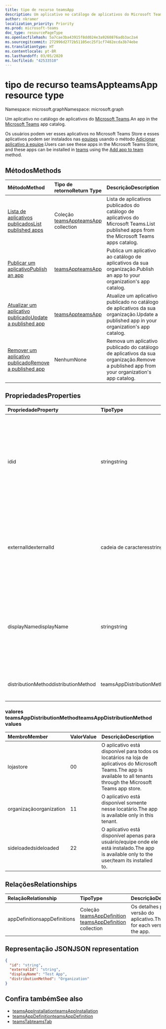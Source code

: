```yaml
---
title: tipo de recurso teamsApp
description: Um aplicativo no catálogo de aplicativos do Microsoft Teams.
author: nkramer
localization_priority: Priority
ms.prod: microsoft-teams
doc_type: resourcePageType
ms.openlocfilehash: 5a7cae3ba43915f8dd024e3a9260876adb3ac2a4
ms.sourcegitcommit: 272996d2772b51105ec25f1cf7482ecda3b74ebe
ms.translationtype: HT
ms.contentlocale: pt-BR
ms.lasthandoff: 03/05/2020
ms.locfileid: "42533510"
---
```

# <a name="teamsapp-resource-type"></a><span data-ttu-id="7c561-103">tipo de recurso teamsApp</span><span class="sxs-lookup"><span data-stu-id="7c561-103">teamsApp resource type</span></span>

<span data-ttu-id="7c561-104">Namespace: microsoft.graph</span><span class="sxs-lookup"><span data-stu-id="7c561-104">Namespace: microsoft.graph</span></span>



<span data-ttu-id="7c561-105">Um aplicativo no catálogo de aplicativos do [Microsoft Teams](teams-api-overview.md).</span><span class="sxs-lookup"><span data-stu-id="7c561-105">An app in the [Microsoft Teams](teams-api-overview.md) app catalog.</span></span>

<span data-ttu-id="7c561-106">Os usuários podem ver esses aplicativos no Microsoft Teams Store e esses aplicativos podem ser instalados nas [equipes](team.md) usando o método [Adicionar aplicativo à equipe](../api/teamsappinstallation-add.md).</span><span class="sxs-lookup"><span data-stu-id="7c561-106">Users can see these apps in the Microsoft Teams Store, and these apps can be installed in [teams](team.md) using the [Add app to team](../api/teamsappinstallation-add.md) method.</span></span>

## <a name="methods"></a><span data-ttu-id="7c561-107">Métodos</span><span class="sxs-lookup"><span data-stu-id="7c561-107">Methods</span></span>

| <span data-ttu-id="7c561-108">Método</span><span class="sxs-lookup"><span data-stu-id="7c561-108">Method</span></span>       | <span data-ttu-id="7c561-109">Tipo de retorno</span><span class="sxs-lookup"><span data-stu-id="7c561-109">Return Type</span></span>  |<span data-ttu-id="7c561-110">Descrição</span><span class="sxs-lookup"><span data-stu-id="7c561-110">Description</span></span>|
|:---------------|:--------|:----------|
|[<span data-ttu-id="7c561-111">Lista de aplicativos publicados</span><span class="sxs-lookup"><span data-stu-id="7c561-111">List published apps</span></span>](../api/teamsapp-list.md) | <span data-ttu-id="7c561-112">Coleção [teamsApp](teamsapp.md)</span><span class="sxs-lookup"><span data-stu-id="7c561-112">[teamsApp](teamsapp.md) collection</span></span> | <span data-ttu-id="7c561-113">Lista de aplicativos publicados do catálogo de aplicativos do Microsoft Teams.</span><span class="sxs-lookup"><span data-stu-id="7c561-113">List published apps from the Microsoft Teams apps catalog.</span></span>|
|[<span data-ttu-id="7c561-114">Publicar um aplicativo</span><span class="sxs-lookup"><span data-stu-id="7c561-114">Publish an app</span></span>](../api/teamsapp-publish.md) | [<span data-ttu-id="7c561-115">teamsApp</span><span class="sxs-lookup"><span data-stu-id="7c561-115">teamsApp</span></span>](teamsapp.md) | <span data-ttu-id="7c561-116">Publica um aplicativo ao catálogo de aplicativos da sua organização.</span><span class="sxs-lookup"><span data-stu-id="7c561-116">Publish an app to your organization's app catalog.</span></span>|
|[<span data-ttu-id="7c561-117">Atualizar um aplicativo publicado</span><span class="sxs-lookup"><span data-stu-id="7c561-117">Update a published app</span></span>](../api/teamsapp-update.md) | [<span data-ttu-id="7c561-118">teamsApp</span><span class="sxs-lookup"><span data-stu-id="7c561-118">teamsApp</span></span>](teamsapp.md) | <span data-ttu-id="7c561-119">Atualize um aplicativo publicado no catálogo de aplicativos da sua organização.</span><span class="sxs-lookup"><span data-stu-id="7c561-119">Update a published app in your organization's app catalog.</span></span>|
|[<span data-ttu-id="7c561-120">Remover um aplicativo publicado</span><span class="sxs-lookup"><span data-stu-id="7c561-120">Remove a published app</span></span>](../api/teamsapp-delete.md) | <span data-ttu-id="7c561-121">Nenhum</span><span class="sxs-lookup"><span data-stu-id="7c561-121">None</span></span> | <span data-ttu-id="7c561-122">Remova um aplicativo publicado do catálogo de aplicativos da sua organização.</span><span class="sxs-lookup"><span data-stu-id="7c561-122">Remove a published app from your organization's app catalog.</span></span>|

## <a name="properties"></a><span data-ttu-id="7c561-123">Propriedades</span><span class="sxs-lookup"><span data-stu-id="7c561-123">Properties</span></span>

| <span data-ttu-id="7c561-124">Propriedade</span><span class="sxs-lookup"><span data-stu-id="7c561-124">Property</span></span>            | <span data-ttu-id="7c561-125">Tipo</span><span class="sxs-lookup"><span data-stu-id="7c561-125">Type</span></span>     | <span data-ttu-id="7c561-126">Descrição</span><span class="sxs-lookup"><span data-stu-id="7c561-126">Description</span></span> |
|:------------------- |:-------- |:----------- |
| <span data-ttu-id="7c561-127">id</span><span class="sxs-lookup"><span data-stu-id="7c561-127">id</span></span>                  | <span data-ttu-id="7c561-128">string</span><span class="sxs-lookup"><span data-stu-id="7c561-128">string</span></span>   | <span data-ttu-id="7c561-129">A ID do aplicativo gerada no catálogo de aplicativos (diferente da ID fornecida pelo desenvolvedor em [pacote de aplicativos compactados do Microsoft Teams](/microsoftteams/platform/concepts/apps/apps-package).</span><span class="sxs-lookup"><span data-stu-id="7c561-129">The catalog app's generated app ID (different from the developer-provided ID in the [Microsoft Teams zip app package](/microsoftteams/platform/concepts/apps/apps-package).</span></span> |
| <span data-ttu-id="7c561-130">externalId</span><span class="sxs-lookup"><span data-stu-id="7c561-130">externalId</span></span>          | <span data-ttu-id="7c561-131">cadeia de caracteres</span><span class="sxs-lookup"><span data-stu-id="7c561-131">string</span></span>   | <span data-ttu-id="7c561-132">A ID do catálogo fornecido pelo desenvolvedor do aplicativo do [pacote de aplicativos compactados do Microsoft Teams](/microsoftteams/platform/concepts/apps/apps-package).</span><span class="sxs-lookup"><span data-stu-id="7c561-132">The ID of the catalog provided by the app developer in the [Microsoft Teams zip app package](/microsoftteams/platform/concepts/apps/apps-package).</span></span> |
| <span data-ttu-id="7c561-133">displayName</span><span class="sxs-lookup"><span data-stu-id="7c561-133">displayName</span></span>                | <span data-ttu-id="7c561-134">string</span><span class="sxs-lookup"><span data-stu-id="7c561-134">string</span></span>   | <span data-ttu-id="7c561-135">O nome do catálogo de aplicativos fornecido pelo desenvolvedor do aplicativo no [pacote de aplicativos compactados do Microsoft Teams](/microsoftteams/platform/concepts/apps/apps-package).</span><span class="sxs-lookup"><span data-stu-id="7c561-135">The name of the catalog app provided by the app developer in the [Microsoft Teams zip app package](/microsoftteams/platform/concepts/apps/apps-package).</span></span> |
| <span data-ttu-id="7c561-136">distributionMethod</span><span class="sxs-lookup"><span data-stu-id="7c561-136">distributionMethod</span></span>  | <span data-ttu-id="7c561-137">teamsAppDistributionMethod</span><span class="sxs-lookup"><span data-stu-id="7c561-137">teamsAppDistributionMethod</span></span>     | <span data-ttu-id="7c561-138">O método de distribuição para o aplicativo.</span><span class="sxs-lookup"><span data-stu-id="7c561-138">The method of distribution for the app.</span></span> |

### <a name="teamsappdistributionmethod-values"></a><span data-ttu-id="7c561-139">valores teamsAppDistributionMethod</span><span class="sxs-lookup"><span data-stu-id="7c561-139">teamsAppDistributionMethod values</span></span>

|<span data-ttu-id="7c561-140">Membro</span><span class="sxs-lookup"><span data-stu-id="7c561-140">Member</span></span>|<span data-ttu-id="7c561-141">Valor</span><span class="sxs-lookup"><span data-stu-id="7c561-141">Value</span></span>|<span data-ttu-id="7c561-142">Descrição</span><span class="sxs-lookup"><span data-stu-id="7c561-142">Description</span></span>|
|:---|:---|:---|
|<span data-ttu-id="7c561-143">loja</span><span class="sxs-lookup"><span data-stu-id="7c561-143">store</span></span>|<span data-ttu-id="7c561-144">0</span><span class="sxs-lookup"><span data-stu-id="7c561-144">0</span></span>| <span data-ttu-id="7c561-145">O aplicativo está disponível para todos os locatários na loja de aplicativos do Microsoft Teams.</span><span class="sxs-lookup"><span data-stu-id="7c561-145">The app is available to all tenants through the Microsoft Teams app store.</span></span>|
|<span data-ttu-id="7c561-146">organização</span><span class="sxs-lookup"><span data-stu-id="7c561-146">organization</span></span>|<span data-ttu-id="7c561-147">1</span><span class="sxs-lookup"><span data-stu-id="7c561-147">1</span></span>|<span data-ttu-id="7c561-148">O aplicativo está disponível somente nesse locatário.</span><span class="sxs-lookup"><span data-stu-id="7c561-148">The app is available only in this tenant.</span></span>|
|<span data-ttu-id="7c561-149">sideloaded</span><span class="sxs-lookup"><span data-stu-id="7c561-149">sideloaded</span></span>|<span data-ttu-id="7c561-150">2</span><span class="sxs-lookup"><span data-stu-id="7c561-150">2</span></span>|<span data-ttu-id="7c561-151">O aplicativo está disponível apenas para usuário/equipe onde ele está instalado.</span><span class="sxs-lookup"><span data-stu-id="7c561-151">The app is available only to the user/team its installed to.</span></span>|

## <a name="relationships"></a><span data-ttu-id="7c561-152">Relações</span><span class="sxs-lookup"><span data-stu-id="7c561-152">Relationships</span></span>

| <span data-ttu-id="7c561-153">Relação</span><span class="sxs-lookup"><span data-stu-id="7c561-153">Relationship</span></span> | <span data-ttu-id="7c561-154">Tipo</span><span class="sxs-lookup"><span data-stu-id="7c561-154">Type</span></span>   | <span data-ttu-id="7c561-155">Descrição</span><span class="sxs-lookup"><span data-stu-id="7c561-155">Description</span></span> |
|:---------------|:--------|:----------|
|<span data-ttu-id="7c561-156">appDefinitions</span><span class="sxs-lookup"><span data-stu-id="7c561-156">appDefinitions</span></span>|<span data-ttu-id="7c561-157">Coleção [teamsAppDefinition](teamsappdefinition.md) </span><span class="sxs-lookup"><span data-stu-id="7c561-157">[teamsAppDefinition](teamsappdefinition.md) collection</span></span>| <span data-ttu-id="7c561-158">Os detalhes para cada versão do aplicativo.</span><span class="sxs-lookup"><span data-stu-id="7c561-158">The details for each version of the app.</span></span> |

## <a name="json-representation"></a><span data-ttu-id="7c561-159">Representação JSON</span><span class="sxs-lookup"><span data-stu-id="7c561-159">JSON representation</span></span>

<!-- {
  "blockType": "resource",
  "@odata.type": "microsoft.graph.teamsApp",
  "baseType": "microsoft.graph.entity"
}-->

```json
{
  "id": "string",
  "externalId": "string",
  "displayName": "Test App",
  "distributionMethod": "Organization"
}
```

## <a name="see-also"></a><span data-ttu-id="7c561-160">Confira também</span><span class="sxs-lookup"><span data-stu-id="7c561-160">See also</span></span>

- [<span data-ttu-id="7c561-161">teamsAppInstallation</span><span class="sxs-lookup"><span data-stu-id="7c561-161">teamsAppInstallation</span></span>](teamsappinstallation.md)
- [<span data-ttu-id="7c561-162">teamsAppDefinition</span><span class="sxs-lookup"><span data-stu-id="7c561-162">teamsAppDefinition</span></span>](teamsappdefinition.md)
- [<span data-ttu-id="7c561-163">teamsTab</span><span class="sxs-lookup"><span data-stu-id="7c561-163">teamsTab</span></span>](../resources/teamstab.md)

<!-- uuid: 8fcb5dbc-d5aa-4681-8e31-b001d5168d79
2015-10-25 14:57:30 UTC -->
<!-- {
  "type": "#page.annotation",
  "description": "teamsApp resource",
  "keywords": "",
  "section": "documentation",
  "tocPath": ""
}-->

